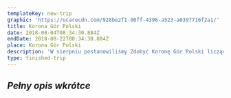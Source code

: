 ```yaml
---
templateKey: new-trip
graphic: 'https://ucarecdn.com/928be2f1-00ff-4396-a523-a0397716f2a1/'
title: Korona Gór Polski
date: 2018-08-04T08:34:30.884Z
endDate: 2018-08-22T08:34:30.884Z
place: Korona Gór Polski
description: 'W sierpniu postanowiliśmy Zdobyć Koronę Gór Polski liczącą 28 szczytów. '
type: finished-trip
---
```

## _**Pełny opis wkrótce**_
